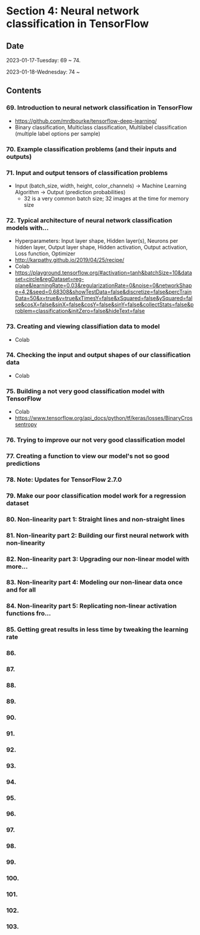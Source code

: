 # Section 4: Neural network classification in TensorFlow

## Date

2023-01-17-Tuesday: 69 ~ 74.

2023-01-18-Wednesday: 74 ~

## Contents

### 69. Introduction to neural network classification in TensorFlow

- https://github.com/mrdbourke/tensorflow-deep-learning/
- Binary classification, Multiclass classification, Multilabel classification (multiple label options per sample)

### 70. Example classification problems (and their inputs and outputs)

### 71. Input and output tensors of classification problems

- Input (batch_size, width, height, color_channels) -> Machine Learning Algorithm -> Output (prediction probabilities)
  - 32 is a very common batch size; 32 images at the time for memory size

### 72. Typical architecture of neural network classification models with...

- Hyperparameters: Input layer shape, Hidden layer(s), Neurons per hidden layer, Output layer shape, Hidden activation, Output activation, Loss function, Optimizer
- http://karpathy.github.io/2019/04/25/recipe/
- Colab
- https://playground.tensorflow.org/#activation=tanh&batchSize=10&dataset=circle&regDataset=reg-plane&learningRate=0.03&regularizationRate=0&noise=0&networkShape=4,2&seed=0.68308&showTestData=false&discretize=false&percTrainData=50&x=true&y=true&xTimesY=false&xSquared=false&ySquared=false&cosX=false&sinX=false&cosY=false&sinY=false&collectStats=false&problem=classification&initZero=false&hideText=false

### 73. Creating and viewing classifiation data to model

- Colab

### 74. Checking the input and output shapes of our classification data

- Colab

### 75. Building a not very good classification model with TensorFlow

- Colab
- https://www.tensorflow.org/api_docs/python/tf/keras/losses/BinaryCrossentropy

### 76. Trying to improve our not very good classification model

### 77. Creating a function to view our model's not so good predictions

### 78. Note: Updates for TensorFlow 2.7.0

### 79. Make our poor classification model work for a regression dataset

### 80. Non-linearity part 1: Straight lines and non-straight lines

### 81. Non-linearity part 2: Building our first neural network with non-linearity

### 82. Non-linearity part 3: Upgrading our non-linear model with more...

### 83. Non-linearity part 4: Modeling our non-linear data once and for all

### 84. Non-linearity part 5: Replicating non-linear activation functions fro...

### 85. Getting great results in less time by tweaking the learning rate

### 86.

### 87.

### 88.

### 89.

### 90.

### 91.

### 92.

### 93.

### 94.

### 95.

### 96.

### 97.

### 98.

### 99.

### 100.

### 101.

### 102.

### 103.
